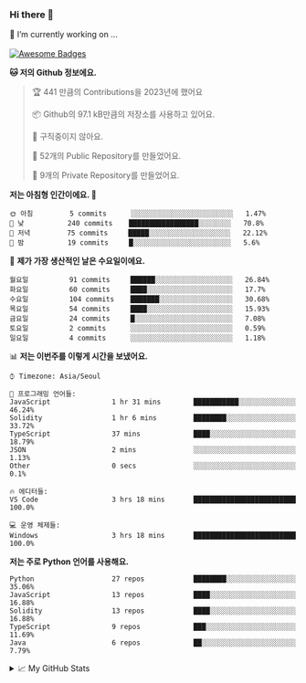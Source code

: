 ### Hi there 👋 
🔭 I’m currently working on ... </br></br>
[![Awesome Badges](https://img.shields.io/badge/Introduce-EN-green.svg)](https://github.com/tlatkdgus1/tlatkdgus1/blob/main/README.md.en)

<!--START_SECTION:waka-->
**🐱 저의 Github 정보에요.** 

> 🏆 441 만큼의 Contributions을 2023년에 했어요
 > 
> 📦 Github의 97.1 kB만큼의 저장소를 사용하고 있어요. 
 > 
> 🚫 구직중이지 않아요.
 > 
> 📜 52개의 Public Repository를 만들었어요. 
 > 
> 🔑 9개의 Private Repository를 만들었어요.  

**저는 아침형 인간이에요. 🐤** 

```text
🌞 아침         5 commits      ░░░░░░░░░░░░░░░░░░░░░░░░░   1.47% 
🌆 낮　         240 commits    █████████████████░░░░░░░░   70.8% 
🌃 저녁         75 commits     █████░░░░░░░░░░░░░░░░░░░░   22.12% 
🌙 밤　         19 commits     █░░░░░░░░░░░░░░░░░░░░░░░░   5.6%

```
📅 **제가 가장 생산적인 날은 수요일이에요.** 

```text
월요일          91 commits     ██████░░░░░░░░░░░░░░░░░░░   26.84% 
화요일          60 commits     ████░░░░░░░░░░░░░░░░░░░░░   17.7% 
수요일          104 commits    ███████░░░░░░░░░░░░░░░░░░   30.68% 
목요일          54 commits     ████░░░░░░░░░░░░░░░░░░░░░   15.93% 
금요일          24 commits     █░░░░░░░░░░░░░░░░░░░░░░░░   7.08% 
토요일          2 commits      ░░░░░░░░░░░░░░░░░░░░░░░░░   0.59% 
일요일          4 commits      ░░░░░░░░░░░░░░░░░░░░░░░░░   1.18%

```


📊 **저는 이번주를 이렇게 시간을 보냈어요.** 

```text
⌚︎ Timezone: Asia/Seoul

💬 프로그래밍 언어들: 
JavaScript               1 hr 31 mins        ███████████░░░░░░░░░░░░░░   46.24% 
Solidity                 1 hr 6 mins         ████████░░░░░░░░░░░░░░░░░   33.72% 
TypeScript               37 mins             ████░░░░░░░░░░░░░░░░░░░░░   18.79% 
JSON                     2 mins              ░░░░░░░░░░░░░░░░░░░░░░░░░   1.13% 
Other                    0 secs              ░░░░░░░░░░░░░░░░░░░░░░░░░   0.1%

🔥 에디터들: 
VS Code                  3 hrs 18 mins       █████████████████████████   100.0%

💻 운영 체제들: 
Windows                  3 hrs 18 mins       █████████████████████████   100.0%

```

**저는 주로 Python 언어를 사용해요.** 

```text
Python                   27 repos            ████████░░░░░░░░░░░░░░░░░   35.06% 
JavaScript               13 repos            ████░░░░░░░░░░░░░░░░░░░░░   16.88% 
Solidity                 13 repos            ████░░░░░░░░░░░░░░░░░░░░░   16.88% 
TypeScript               9 repos             ███░░░░░░░░░░░░░░░░░░░░░░   11.69% 
Java                     6 repos             ██░░░░░░░░░░░░░░░░░░░░░░░   7.79%

```



<!--END_SECTION:waka-->

<details>
<summary>📈 My GitHub Stats</summary>
<p align="center"> <img src="https://github-readme-stats.vercel.app/api?username=tlatkdgus1&show_icons=true" alt="tlatkdgus1" />
</details>
